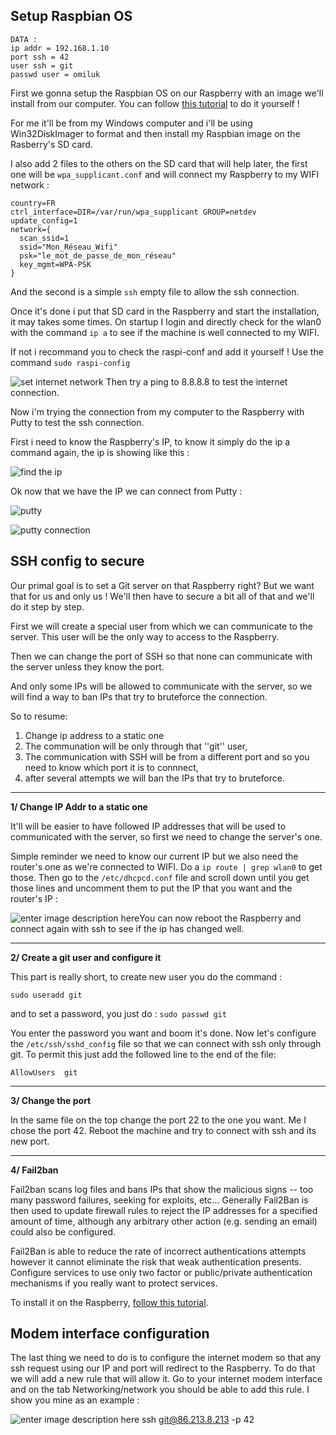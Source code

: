 ﻿## Setup Raspbian OS

    DATA :
    ip addr = 192.168.1.10
    port ssh = 42
    user ssh = git
    passwd user = omiluk


First we gonna setup the Raspbian OS on our Raspberry with an image we'll install from our computer.
You can follow [this tutorial](https://www.raspberrypi.com/documentation/computers/getting-started.html) to do it yourself !

For me it'll be from my Windows computer and i'll be using Win32DiskImager to format and then install my Raspbian image on the Rasberry's SD card.

I also add 2 files to the others on the SD card that will help later, the first one will be `wpa_supplicant.conf` and will connect my Raspberry to my WIFI network :

```shell
country=FR
ctrl_interface=DIR=/var/run/wpa_supplicant GROUP=netdev
update_config=1
network={
  scan_ssid=1
  ssid="Mon_Réseau_Wifi"
  psk="le_mot_de_passe_de_mon_réseau"
  key_mgmt=WPA-PSK
}
```
And the second is a simple `ssh` empty file to allow the ssh connection.

Once it's done i put that SD card in the Raspberry and start the installation, it may takes some times.
On startup I login and directly check for the wlan0 with the command `ip a` to see if the machine is well connected to my WIFI.

If not i recommand you to check the raspi-conf and add it yourself !
Use the command `sudo raspi-config`

![set internet network](https://cdn.discordapp.com/attachments/960877204491874316/967063336304914462/wirelessLan.png)
Then try a ping to 8.8.8.8 to test the internet connection.

Now i'm trying the connection from my computer to the Raspberry with Putty to test the ssh connection.

First i need to know the Raspberry's IP, to know it simply do the ip a command again, the ip is showing like this :

![find the ip](https://cdn.discordapp.com/attachments/960877204491874316/967066631887024238/ipa.png)

Ok now that we have the IP we can connect from Putty :

![putty](https://cdn.discordapp.com/attachments/960877204491874316/967067058988810280/putty2.png)


![putty connection](https://cdn.discordapp.com/attachments/960877204491874316/967065727968362596/putty.png)

## SSH config to secure

Our primal goal is to set a Git server on that Raspberry right?
But we want that for us and only us !
We'll then have to secure a bit all of that and we'll do it step by step.

First we will create a special user from which we can communicate to the server. This user will be the only way to access to the Raspberry.

Then we can change the port of SSH so that none can communicate with the server unless they know the port.

And only some IPs will be allowed to communicate with the server, so we will find a way to ban IPs that try to bruteforce the connection.

So to resume:
1. Change ip address to a static one
2. The communation will be only through that ''git'' user,
3. The communication with SSH will be from a different port and so you need to know which port it is to connnect,
4. after several attempts we will ban the IPs that try to bruteforce.

---

**1/ Change IP Addr to a static one**

It'll will be easier to have followed IP addresses that will be used to communicated with the server, so first we need to change the server's one.

Simple reminder we need to know our current IP but we also need the router's one as we're connected to WIFI.
Do a `ip route | grep wlan0` to get those.
Then go to the `/etc/dhcpcd.conf` file and scroll down until you get those lines and uncomment them to put the IP that you want and the router's IP :

![enter image description here](https://cdn.discordapp.com/attachments/960877204491874316/967097549909532773/wlan0.png)You can now reboot the Raspberry and connect again with ssh to see if the ip has changed well.

---

**2/ Create a git user and configure it**

This part is really short, to create new user you do the command :
```
sudo useradd git
```
and to set a password, you just do :
`sudo passwd git`

You enter the password you want and boom it's done.
Now let's configure the `/etc/ssh/sshd_config` file so that we can connect with ssh only through git.
To permit this just add  the followed line to the end of the file:
```
AllowUsers	git
```
---
**3/ Change the port**

In the same file on the top change the port 22 to the one you want. Me I chose the port 42.
Reboot the machine and try to connect with ssh and its new port.

---
**4/ Fail2ban**

Fail2ban scans log files and bans IPs that show the malicious signs -- too many password failures, seeking for exploits, etc... Generally Fail2Ban is then used to update firewall rules to reject the IP addresses for a specified amount of time, although any arbitrary other action (e.g. sending an email) could also be configured. 

Fail2Ban is able to reduce the rate of incorrect authentications attempts however it cannot eliminate the risk that weak authentication presents. Configure services to use only two factor or public/private authentication mechanisms if you really want to protect services.

To install it on the Raspberry, [follow this tutorial](https://blog.swmansion.com/limiting-failed-ssh-login-attempts-with-fail2ban-7da15a2313b).

## Modem interface configuration

The last thing we need to do is to configure the internet modem so that any ssh request using our IP and port will redirect to the Raspberry.
To do that we will add a new rule that will allow it.
Go to your internet modem interface and on the tab Networking/network you should be able to add this rule. 
I show you mine as an example :

![enter image description here](https://cdn.discordapp.com/attachments/889061317321838627/973173482076635136/unknown.png)
ssh git@86.213.8.213 -p 42
